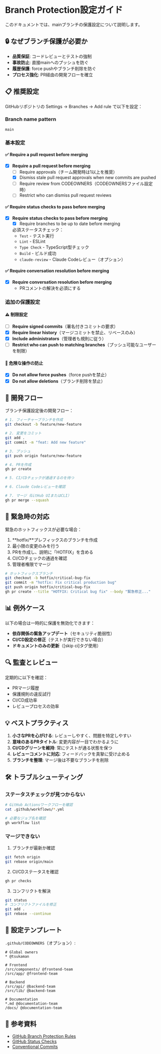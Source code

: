 # Branch Protection設定ガイド

このドキュメントでは、mainブランチの保護設定について説明します。

## 🔒 なぜブランチ保護が必要か

- **品質保証**: コードレビューとテストの強制
- **事故防止**: 直接mainへのプッシュを防ぐ
- **履歴保護**: force pushやブランチ削除を防ぐ
- **プロセス強化**: PR経由の開発フローを確立

## 📋 推奨設定

GitHubリポジトリの Settings → Branches → Add rule で以下を設定：

### Branch name pattern
```
main
```

### 基本設定

#### ✅ Require a pull request before merging
- [x] **Require a pull request before merging**
  - [ ] Require approvals（チーム開発時は1以上を推奨）
  - [x] Dismiss stale pull request approvals when new commits are pushed
  - [ ] Require review from CODEOWNERS（CODEOWNERSファイル設定時）
  - [ ] Restrict who can dismiss pull request reviews

#### ✅ Require status checks to pass before merging
- [x] **Require status checks to pass before merging**
  - [x] Require branches to be up to date before merging
  
  必須ステータスチェック：
  - `Test` - テスト実行
  - `Lint` - ESLint
  - `Type Check` - TypeScript型チェック
  - `Build` - ビルド成功
  - `claude-review` - Claude Codeレビュー（オプション）

#### ✅ Require conversation resolution before merging
- [x] **Require conversation resolution before merging**
  - PRコメントの解決を必須にする

### 追加の保護設定

#### ⚠️ 制限設定
- [ ] **Require signed commits**（署名付きコミットの要求）
- [x] **Require linear history**（マージコミットを禁止、リベースのみ）
- [x] **Include administrators**（管理者も規則に従う）
- [ ] **Restrict who can push to matching branches**（プッシュ可能なユーザーを制限）

#### 🚫 危険な操作の防止
- [x] **Do not allow force pushes**（force pushを禁止）
- [x] **Do not allow deletions**（ブランチ削除を禁止）

## 🔄 開発フロー

ブランチ保護設定後の開発フロー：

```bash
# 1. フィーチャーブランチを作成
git checkout -b feature/new-feature

# 2. 変更をコミット
git add .
git commit -m "feat: Add new feature"

# 3. プッシュ
git push origin feature/new-feature

# 4. PRを作成
gh pr create

# 5. CI/CDチェックが通過するのを待つ

# 6. Claude Codeレビューを確認

# 7. マージ（GitHub UIまたはCLI）
gh pr merge --squash
```

## 🚨 緊急時の対応

緊急のホットフィックスが必要な場合：

1. **hotfix/**プレフィックスのブランチを作成
2. 最小限の変更のみを行う
3. PRを作成し、説明に「HOTFIX」を含める
4. CI/CDチェックの通過を確認
5. 管理者権限でマージ

```bash
# ホットフィックスブランチ
git checkout -b hotfix/critical-bug-fix
git commit -m "hotfix: Fix critical production bug"
git push origin hotfix/critical-bug-fix
gh pr create --title "HOTFIX: Critical bug fix" --body "緊急修正..."
```

## 📊 例外ケース

以下の場合は一時的に保護を無効化できます：

- **依存関係の緊急アップデート**（セキュリティ脆弱性）
- **CI/CD設定の修正**（テストが実行できない場合）
- **ドキュメントのみの更新**（[skip ci]タグ使用）

## 🔍 監査とレビュー

定期的に以下を確認：

- PRマージ履歴
- 保護規則の違反試行
- CI/CD成功率
- レビュープロセスの効率

## 💡 ベストプラクティス

1. **小さなPRを心がける**: レビューしやすく、問題を特定しやすい
2. **意味のあるPRタイトル**: 変更内容が一目でわかるように
3. **CI/CDグリーンを維持**: 常にテストが通る状態を保つ
4. **レビューコメントに対応**: フィードバックを真摯に受け止める
5. **ブランチを整理**: マージ後は不要なブランチを削除

## 🛠️ トラブルシューティング

### ステータスチェックが見つからない

```bash
# GitHub Actionsワークフローを確認
cat .github/workflows/*.yml

# 必要なジョブ名を確認
gh workflow list
```

### マージできない

1. ブランチが最新か確認
```bash
git fetch origin
git rebase origin/main
```

2. CI/CDステータスを確認
```bash
gh pr checks
```

3. コンフリクトを解決
```bash
git status
# コンフリクトファイルを修正
git add .
git rebase --continue
```

## 📝 設定テンプレート

`.github/CODEOWNERS`（オプション）:
```
# Global owners
* @tsukaman

# Frontend
/src/components/ @frontend-team
/src/app/ @frontend-team

# Backend
/src/api/ @backend-team
/src/lib/ @backend-team

# Documentation
*.md @documentation-team
/docs/ @documentation-team
```

## 🔗 参考資料

- [GitHub Branch Protection Rules](https://docs.github.com/en/repositories/configuring-branches-and-merges-in-your-repository/defining-the-mergeability-of-pull-requests/about-protected-branches)
- [GitHub Status Checks](https://docs.github.com/en/pull-requests/collaborating-with-pull-requests/collaborating-on-repositories-with-code-quality-features/about-status-checks)
- [Conventional Commits](https://www.conventionalcommits.org/)